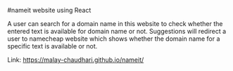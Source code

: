 #nameit website using React

A user can search for a domain name in this website to check whether the entered text is available for domain name or not.  Suggestions will redirect a user to namecheap website which shows whether the domain name for a specific text is available or not.

Link: https://malay-chaudhari.github.io/nameit/
